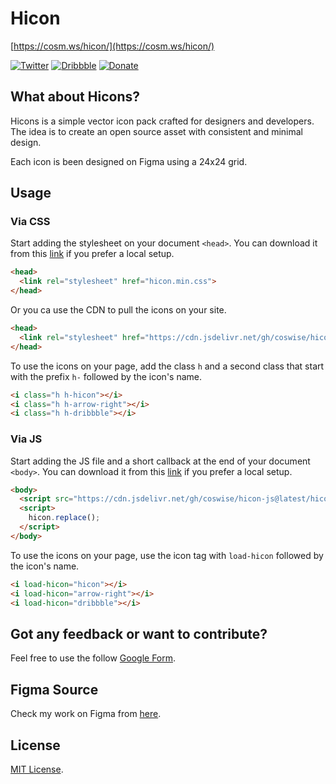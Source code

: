 # Hicon
[https://cosm.ws/hicon/](https://cosm.ws/hicon/)

[![Twitter](https://img.shields.io/static/v1?label=twitter&message=follow&color=1E9BEB)](https://twitter.com/CosWiSe)
[![Dribbble](https://img.shields.io/static/v1?label=dribbble&message=visit&color=EA4C88)](https://dribbble.com/coswise)
[![Donate](https://img.shields.io/badge/donate-paypal-blue.svg?style=flat-square)](https://www.paypal.me/coswise/2.5)



## What about Hicons?
Hicons is a simple vector icon pack crafted for designers and developers.<br>
The idea is to create an open source asset with consistent and minimal design. 

Each icon is been designed on Figma using a 24x24 grid.

## Usage

### Via CSS

Start adding the stylesheet on your document `<head>`.
You can download it from this [link](https://github.com/coswise/hicon-css) if you prefer a local setup.

```html
<head>
  <link rel="stylesheet" href="hicon.min.css">
</head>
```

Or you ca use the CDN to pull the icons on your site.

```html
<head>
  <link rel="stylesheet" href="https://cdn.jsdelivr.net/gh/coswise/hicon-css@latest/web-fonts/hicon.min.css">
</head>
```

To use the icons on your page, add the class `h` and a second class that start with the prefix `h-` followed by the icon's name.

```html
<i class="h h-hicon"></i>
<i class="h h-arrow-right"></i>
<i class="h h-dribbble"></i>
```

### Via JS

Start adding the JS file and a short callback at the end of your document `<body>`.
You can download it from this [link](https://github.com/coswise/hicon-js) if you prefer a local setup.

```html
<body>
  <script src="https://cdn.jsdelivr.net/gh/coswise/hicon-js@latest/hicon.min.js"></script>
  <script>
    hicon.replace();
  </script>
</body>
```

To use the icons on your page, use the icon tag with `load-hicon` followed by the icon's name.

```html
<i load-hicon="hicon"></i>
<i load-hicon="arrow-right"></i>
<i load-hicon="dribbble"></i>
```

## Got any feedback or want to contribute?
Feel free to use the follow [Google Form](https://docs.google.com/forms/d/1cL-D9V5BozdThCYlTOdlYDpyY48pjJb9hkpwKm1UiN4/prefill?pli=1).

## Figma Source
Check my work on Figma from [here](https://www.figma.com/file/42BwBxXLl656mLxaQCHJ3t/Hicon-Pack?node-id=0%3A1).

## License
[MIT License](https://github.com/colebemis/feather/blob/master/LICENSE).
